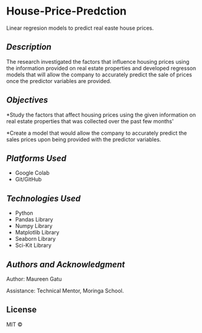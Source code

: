 # House-Price-Predction
Linear regresion models to predict  real easte house prices.



## _Description_ ##

The research investigated the factors that influence housing prices using the information provided on real estate properties 
and developed regresson models that will allow the company to accurately predict the sale of prices once the predictor variables are provided.

## _Objectives_ ##
*Study the factors that affect housing prices using the given information on real estate properties that was collected over the past few months'

*Create a model that would allow the company to accurately predict the sales prices upon being provided with the predictor variables.


## _Platforms Used_ ##
* Google Colab
* Git/GitHub


## _Technologies Used_ ##
* Python
* Pandas Library
* Numpy Library
* Matplotlib Library
* Seaborn Library
* Sci-Kit Library


## _Authors and Acknowledgment_ ##
Author:  Maureen Gatu

Assistance: Technical Mentor, Moringa School.

## License
MIT © 
